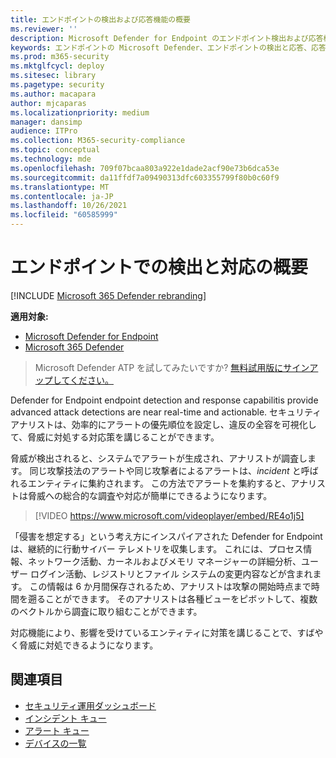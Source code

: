 ```yaml
---
title: エンドポイントの検出および応答機能の概要
ms.reviewer: ''
description: Microsoft Defender for Endpoint のエンドポイント検出および応答機能について説明します。
keywords: エンドポイントの Microsoft Defender、エンドポイントの検出と応答、応答、検出、サイバーセキュリティ、保護
ms.prod: m365-security
ms.mktglfcycl: deploy
ms.sitesec: library
ms.pagetype: security
ms.author: macapara
author: mjcaparas
ms.localizationpriority: medium
manager: dansimp
audience: ITPro
ms.collection: M365-security-compliance
ms.topic: conceptual
ms.technology: mde
ms.openlocfilehash: 709f07bcaa803a922e1dade2acf90e73b6dca53e
ms.sourcegitcommit: da11ffdf7a09490313dfc603355799f80b0c60f9
ms.translationtype: MT
ms.contentlocale: ja-JP
ms.lasthandoff: 10/26/2021
ms.locfileid: "60585999"
---
```

# <a name="overview-of-endpoint-detection-and-response"></a>エンドポイントでの検出と対応の概要

[!INCLUDE [Microsoft 365 Defender rebranding](../../includes/microsoft-defender.md)]


**適用対象:**
- [Microsoft Defender for Endpoint](https://go.microsoft.com/fwlink/p/?linkid=2154037)
- [Microsoft 365 Defender](https://go.microsoft.com/fwlink/?linkid=2118804)

> Microsoft Defender ATP を試してみたいですか? [無料試用版にサインアップしてください。](https://signup.microsoft.com/create-account/signup?products=7f379fee-c4f9-4278-b0a1-e4c8c2fcdf7e&ru=https://aka.ms/MDEp2OpenTrial?ocid=docs-wdatp-exposedapis-abovefoldlink)

Defender for Endpoint endpoint detection and response capabilitis provide advanced attack detections are near real-time and actionable. セキュリティ アナリストは、効率的にアラートの優先順位を設定し、違反の全容を可視化して、脅威に対処する対応策を講じることができます。

脅威が検出されると、システムでアラートが生成され、アナリストが調査します。 同じ攻撃技法のアラートや同じ攻撃者によるアラートは、_incident_ と呼ばれるエンティティに集約されます。 この方法でアラートを集約すると、アナリストは脅威への総合的な調査や対応が簡単にできるようになります。

> [!VIDEO https://www.microsoft.com/videoplayer/embed/RE4o1j5]

「侵害を想定する」という考え方にインスパイアされた Defender for Endpoint は、継続的に行動サイバー テレメトリを収集します。 これには、プロセス情報、ネットワーク活動、カーネルおよびメモリ マネージャーの詳細分析、ユーザー ログイン活動、レジストリとファイル システムの変更内容などが含まれます。 この情報は 6 か月間保存されるため、アナリストは攻撃の開始時点まで時間を遡ることができます。 そのアナリストは各種ビューをピボットして、複数のベクトルから調査に取り組むことができます。

対応機能により、影響を受けているエンティティに対策を講じることで、すばやく脅威に対処できるようになります。

## <a name="related-topics"></a>関連項目

- [セキュリティ運用ダッシュボード](security-operations-dashboard.md)
- [インシデント キュー](view-incidents-queue.md)
- [アラート キュー](alerts-queue.md)
- [デバイスの一覧](machines-view-overview.md)
